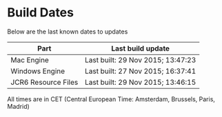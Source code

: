 # Build Dates

Below are the last known dates to updates

Part | Last build update
-----|-----
Mac Engine | Last built: 29 Nov 2015; 13:47:23
Windows Engine | Last built: 27 Nov 2015; 16:37:41
JCR6 Resource Files | Last built: 29 Nov 2015; 13:46:15
All times are in CET (Central European Time: Amsterdam, Brussels, Paris, Madrid)



